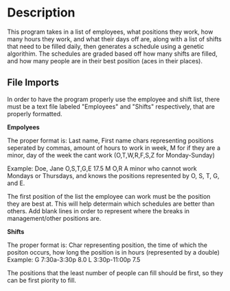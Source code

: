 # Description

This program takes in a list of employees,  what positions they work, how many hours they work, and what their days off are, along with a list of shifts that need to be filled daily, then generates a schedule using a genetic algorithim. The schedules are graded based off how many shifts are filled, and how many people are in their best position (aces in their places).

## File Imports
In order to have the program properly use the employee and shift list, there must be a text file labeled "Employees" and "Shifts" respectively, that are properly formatted.


**Empolyees**


The proper format is: Last name, First name chars representing positions seperated by commas, amount of hours to work in week, M for if they are a minor, day of the week the cant work (O,T,W,R,F,S,Z for Monday-Sunday)


Example:
Doe, Jane O,S,T,G,E 17.5 M O,R
A minor who cannot work Mondays or Thursdays, and knows the positions represented by O, S, T, G, and E.

The first position of the list the employee can work must be the position they are best at. This will help determain which schedules are better than others.
Add blank lines in order to represent where the breaks in management/other positions are.


**Shifts**


The proper format is: Char representing position, the time of which the positon occurs, how long the position is in hours (represented by a double)
Example:
G 7:30a-3:30p 8.0
L 3:30p-11:00p 7.5

The positions that the least number of people can fill should be first, so they can be first piority to fill. 

